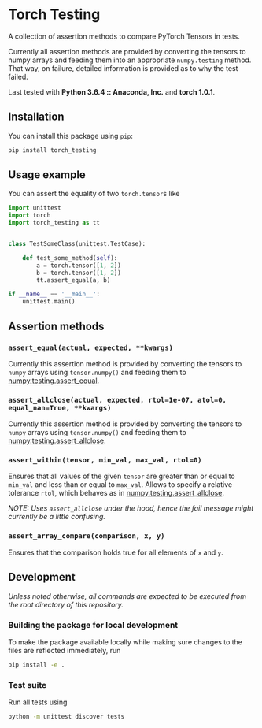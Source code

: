 # Torch Testing

A collection of assertion methods to compare PyTorch Tensors in tests.

Currently all assertion methods are provided by converting the tensors to numpy arrays and feeding them into an appropriate `numpy.testing` method. That way, on failure, detailed information is provided as to why the test failed.

Last tested with **Python 3.6.4 :: Anaconda, Inc.** and **torch 1.0.1**.

## Installation

You can install this package using `pip`:

```py
pip install torch_testing
```

## Usage example

You can assert the equality of two `torch.tensor`s like

```py
import unittest
import torch
import torch_testing as tt


class TestSomeClass(unittest.TestCase):

    def test_some_method(self):
        a = torch.tensor([1, 2])
        b = torch.tensor([1, 2])
        tt.assert_equal(a, b)

if __name__ == '__main__':
    unittest.main()
```

## Assertion methods

### `assert_equal(actual, expected, **kwargs)`
Currently this assertion method is provided by converting the tensors to `numpy` arrays using `tensor.numpy()` and feeding them to [numpy.testing.assert_equal](https://docs.scipy.org/doc/numpy/reference/generated/numpy.testing.assert_equal.html#numpy.testing.assert_equal).

### `assert_allclose(actual, expected, rtol=1e-07, atol=0, equal_nan=True, **kwargs)`
Currently this assertion method is provided by converting the tensors to `numpy` arrays using `tensor.numpy()` and feeding them to [numpy.testing.assert_allclose](https://docs.scipy.org/doc/numpy/reference/generated/numpy.testing.assert_allclose.html#numpy.testing.assert_allclose).

### `assert_within(tensor, min_val, max_val, rtol=0)`
Ensures that all values of the given `tensor` are greater than or equal to `min_val` and less than or equal to `max_val`. Allows to specify a relative tolerance `rtol`, which behaves as in [numpy.testing.assert_allclose](https://docs.scipy.org/doc/numpy/reference/generated/numpy.testing.assert_allclose.html#numpy.testing.assert_allclose).

*NOTE: Uses `assert_allclose` under the hood, hence the fail message might currently be a little confusing.*

### `assert_array_compare(comparison, x, y)`
Ensures that the comparison holds true for all elements of `x` and `y`.

## Development

*Unless noted otherwise, all commands are expected to be executed from the root directory of this repository.*

### Building the package for local development

To make the package available locally while making sure changes to the files are reflected immediately, run

```sh
pip install -e .
```

### Test suite

Run all tests using

```sh
python -m unittest discover tests
```
